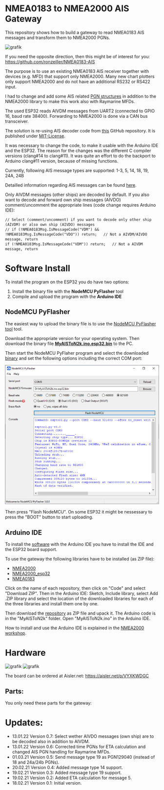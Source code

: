 # NMEA0183 to NMEA2000 AIS Gateway

This repository shows how to build a gateway to read NMEA0183 AIS messages and transform them to NMEA2000 PGNs.

![grafik](https://github.com/gerryvel/NMEA2000-AIS-Gateway/assets/17195231/892ed235-b84e-4af3-bd27-74ac6808b6d8)

If you need the opposite direction, then this might be of interest for you: https://github.com/ronzeiller/NMEA0183-AIS

The purpose is to use an existing NMEA0183 AIS receiver together with devices (e.g. MFD) that support only NMEA2000.
Many new chart plotters only support NMEA2000 and do not have an additional RS232 or RS422 input.

I had to change and add some AIS related [PGN structures](https://github.com/AK-Homberger/NMEA2000-AIS-Gateway/blob/bea3ec6255678d2c806bf09e5bebd815074605ea/MyAISToN2k/NMEA0183AIStoNMEA2000.h#L73) in addition to the NMEA2000 library to make this work also with Raymarine MFDs.

The used ESP32 reads AIVDM messages from UART2 (connected to GPIO 16, baud rate 38400). Forwarding to NMEA2000 is done via a CAN bus transceiver.

The solution is re-using AIS decoder code from [this](https://github.com/aduvenhage/ais-decoder) GitHub repository. It is published under [MIT-License](https://github.com/aduvenhage/ais-decoder/blob/master/LICENSE).

It was necessary to change the code, to make it usable with the Arduino IDE and the ESP32. The reason for the changes was the different C compiler versions (clang#14 to clang#11). It was quite an effort to do the backport to Arduino clang#11 version, because of missing functions.

Currently, following AIS message types are supported: 1-3, 5, 14, 18, 19, 24A, 24B

Detailled information regarding AIS messages can be found [here](https://gpsd.gitlab.io/gpsd/AIVDM.html).

Only AIVDM messages (other ships) are decoded by default. If you also want to decode and forward own ship messages (AIVDO) comment/uncomment the appropriate lines (code change requires Arduino IDE):

```
// Select (comment/uncomment) if you want to decode only other ship (AIVDM) or also own ship (AIVDO) messages
// if (!NMEA0183Msg.IsMessageCode("VDM") && !NMEA0183Msg.IsMessageCode("VDO")) return;   // Not a AIVDM/AIVDO message, return
if (!NMEA0183Msg.IsMessageCode("VDM")) return;   // Not a AIVDM message, return
```
# Software Install
To install the program on the ESP32 you do have two options:

1. Install the binary file with the **NodeMCU PyFlasher** tool
2. Compile and upload the program with the **Arduino IDE**

## NodeMCU PyFlasher

The easiest way to upload the binary file is to use the [NodeMCU PyFlasher tool](https://github.com/marcelstoer/nodemcu-pyflasher) tool.

Download the appropriate version for your operating system. Then download the binary file **[MyAISToN2k.ino.esp32.bin](https://github.com/AK-Homberger/NMEA2000-AIS-Gateway/blob/main/MyAISToN2k.ino.esp32.bin)** to the PC.

Then start the NodeMCU PyFlaher program and select the downloaded [binary](https://github.com/AK-Homberger/NMEA2000-AIS-Gateway/blob/main/MyAISToN2k.ino.esp32.bin) and set the following options including the correct COM port:

![Esptool](https://github.com/AK-Homberger/NMEA2000-AIS-Gateway/blob/main/NodeMCUPyFlasher.png)

Then press "Flash NodeMCU". On some ESP32 it might be nessessary to press the "BOOT" button to start uploading.

## Arduino IDE

To install the [software](https://github.com/AK-Homberger/NMEA2000-AIS-Gateway/tree/main/MyAISToN2k) with the Arduino IDE you have to install the IDE and the ESP32 board support.

To use the gateway the following libraries have to be installed (as ZIP file):
- [NMEA2000](https://github.com/ttlappalainen/NMEA2000)
- [NMEA2000_esp32](https://github.com/ttlappalainen/NMEA2000_esp32)
- [NMEA0183](https://github.com/ttlappalainen/NMEA0183)

Click on the name of each repository, then click on "Code" and select "Download ZIP". Then in the Arduino IDE: Sketch, Include library, select Add .ZIP library and select the location of the downloaded libraries for each of the three libraries and install them one by one.

Then download the [repository](https://github.com/AK-Homberger/NMEA2000-AIS-Gateway/archive/refs/heads/main.zip) as ZIP file and upack it.
The Arduino code is in the "MyAISToN2k" folder. Open "MyAISToN2k.ino" in the Arduino IDE.

How to install and use the Arduino IDE is explained in the [NMEA2000 workshop](https://github.com/AK-Homberger/NMEA2000-Workshop).

# Hardware

![grafik](https://github.com/gerryvel/NMEA2000-AIS-Gateway/assets/17195231/8baad071-a646-4ba3-8f42-7a44998f798f)
![grafik](https://github.com/gerryvel/NMEA2000-AIS-Gateway/assets/17195231/652a8870-f99c-44ea-b9c8-74fbf894f9f1)

The board can be ordered at Aisler.net: https://aisler.net/p/VYXKWDGC

## Parts:
You only need these parts for the gateway:


# Updates:
- 13.01.22 Version 0.7: Select wether AIVDO messages (own ship) are to be decoded also in addition to AIVDM.
- 13.01.22 Version 0.6: Corrected time PGNs for ETA calculation and changed AIS PGN handling for Raymarine MFDs.
- 01.03.21 Version 0.5: Send message type 19 as PGN129040 (instead of 18 and 24a/24b PGNs).
- 20.02.21 Version 0.4: Added message type 14 support.
- 19.02.21 Version 0.3: Added message type 19 support.
- 19.02.21 Version 0.2: Added ETA calculation for message 5.
- 18.02.21 Version 0.1: Initial version.
